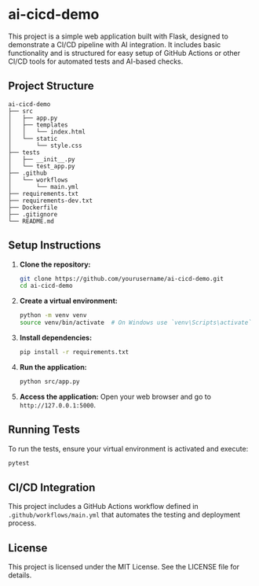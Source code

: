 # ai-cicd-demo

This project is a simple web application built with Flask, designed to demonstrate a CI/CD pipeline with AI integration. It includes basic functionality and is structured for easy setup of GitHub Actions or other CI/CD tools for automated tests and AI-based checks.

## Project Structure

```
ai-cicd-demo
├── src
│   ├── app.py
│   ├── templates
│   │   └── index.html
│   └── static
│       └── style.css
├── tests
│   ├── __init__.py
│   └── test_app.py
├── .github
│   └── workflows
│       └── main.yml
├── requirements.txt
├── requirements-dev.txt
├── Dockerfile
├── .gitignore
└── README.md
```

## Setup Instructions

1. **Clone the repository:**
   ```bash
   git clone https://github.com/yourusername/ai-cicd-demo.git
   cd ai-cicd-demo
   ```

2. **Create a virtual environment:**
   ```bash
   python -m venv venv
   source venv/bin/activate  # On Windows use `venv\Scripts\activate`
   ```

3. **Install dependencies:**
   ```bash
   pip install -r requirements.txt
   ```

4. **Run the application:**
   ```bash
   python src/app.py
   ```

5. **Access the application:**
   Open your web browser and go to `http://127.0.0.1:5000`.

## Running Tests

To run the tests, ensure your virtual environment is activated and execute:

```bash
pytest
```

## CI/CD Integration

This project includes a GitHub Actions workflow defined in `.github/workflows/main.yml` that automates the testing and deployment process.

## License

This project is licensed under the MIT License. See the LICENSE file for details.